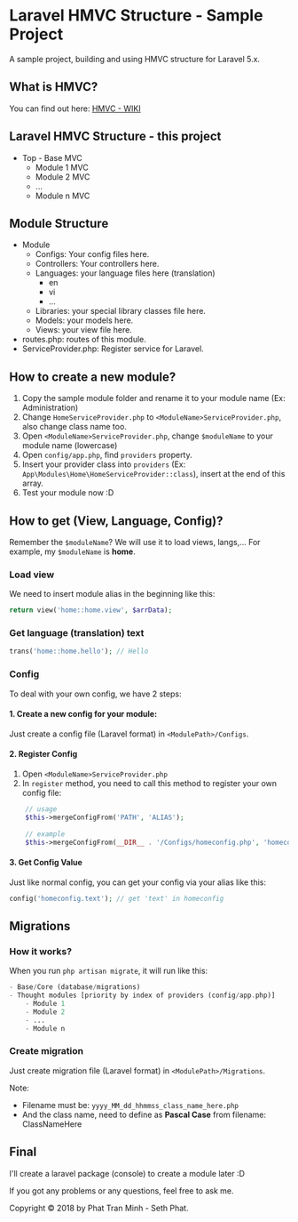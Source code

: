 # Laravel HMVC Structure - Sample Project
A sample project, building and using HMVC structure for Laravel 5.x.

## What is HMVC?
You can find out here: [HMVC - WIKI](https://en.wikipedia.org/wiki/Hierarchical_model%E2%80%93view%E2%80%93controller)

## Laravel HMVC Structure - this project
- Top - Base MVC
    - Module 1 MVC
    - Module 2 MVC
    - ...
    - Module n MVC

## Module Structure
- Module
    - Configs: Your config files here.
    - Controllers: Your controllers here.
    - Languages: your language files here (translation)
        - en
        - vi
        - ...
    - Libraries: your special library classes file here.
    - Models: your models here.
    - Views: your view file here.
- routes.php: routes of this module.
- <ModuleName>ServiceProvider.php: Register service for Laravel.

## How to create a new module?
1. Copy the sample module folder and rename it to your module name (Ex: Administration)
2. Change `HomeServiceProvider.php` to `<ModuleName>ServiceProvider.php`, also change class name too.
3. Open `<ModuleName>ServiceProvider.php`, change `$moduleName` to your module name (lowercase)
4. Open `config/app.php`, find `providers` property.
5. Insert your provider class into `providers` (Ex: `App\Modules\Home\HomeServiceProvider::class`), insert at the end of this array.
6. Test your module now :D

## How to get (View, Language, Config)?
Remember the `$moduleName`? We will use it to load views, langs,...
For example, my `$moduleName` is **home**.

### Load view
We need to insert module alias in the beginning like this:
```php
return view('home::home.view', $arrData);
```

### Get language (translation) text
```php
trans('home::home.hello'); // Hello
```

### Config
To deal with your own config, we have 2 steps:

#### 1. Create a new config for your module:
Just create a config file (Laravel format) in `<ModulePath>/Configs`.

#### 2. Register Config
1. Open `<ModuleName>ServiceProvider.php`
2. In `register` method, you need to call this method to register your own config file:
```php
    // usage
    $this->mergeConfigFrom('PATH', 'ALIAS');
    
    // example
    $this->mergeConfigFrom(__DIR__ . '/Configs/homeconfig.php', 'homeconfig');
``` 

#### 3. Get Config Value
Just like normal config, you can get your config via your alias like this:
```php
config('homeconfig.text'); // get 'text' in homeconfig
```

## Migrations

### How it works?
When you run `php artisan migrate`, it will run like this:
```php
- Base/Core (database/migrations)
- Thought modules [priority by index of providers (config/app.php)]
    - Module 1
    - Module 2
    - ...
    - Module n
```

### Create migration
Just create migration file (Laravel format) in `<ModulePath>/Migrations`.

Note:
- Filename must be: `yyyy_MM_dd_hhmmss_class_name_here.php`
- And the class name, need to define as **Pascal Case** from filename: ClassNameHere

## Final
I'll create a laravel package (console) to create a module later :D

If you got any problems or any questions, feel free to ask me.

Copyright &copy; 2018 by Phat Tran Minh - Seth Phat.